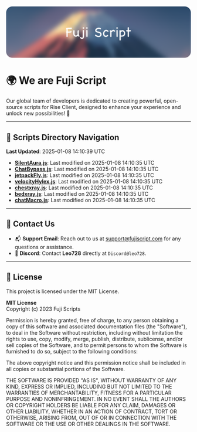 ![Banner](.github/b.webp)

# 🌍 **We are Fuji Script**

Our global team of developers is dedicated to creating powerful, open-source scripts for Rise Client, designed to enhance your experience and unlock new possibilities! 🌟

---
<!-- SCRIPTS_NAVIGATION_START -->
## 📂 **Scripts Directory Navigation**

**Last Updated**: 2025-01-08 14:10:39 UTC

- **[SilentAura.js](scripts/SilentAura.js)**: Last modified on 2025-01-08 14:10:35 UTC
- **[ChatBypass.js](scripts/ChatBypass.js)**: Last modified on 2025-01-08 14:10:35 UTC
- **[jetpackFly.js](scripts/jetpackFly.js)**: Last modified on 2025-01-08 14:10:35 UTC
- **[velocityHylex.js](scripts/velocityHylex.js)**: Last modified on 2025-01-08 14:10:35 UTC
- **[chestxray.js](scripts/chestxray.js)**: Last modified on 2025-01-08 14:10:35 UTC
- **[bedxray.js](scripts/bedxray.js)**: Last modified on 2025-01-08 14:10:35 UTC
- **[chatMacro.js](scripts/chatMacro.js)**: Last modified on 2025-01-08 14:10:35 UTC

<!-- SCRIPTS_NAVIGATION_END -->

---

## 💬 **Contact Us**  
- 📬 **Support Email**: Reach out to us at [support@fujiscript.com](mailto:support@fujiscript.com) for any questions or assistance.  
- 💬 **Discord**: Contact **Leo728** directly at `Discord@leo728`.

---

## 📜 **License**

This project is licensed under the MIT License.  

**MIT License**  
Copyright (c) 2023 Fuji Scripts  

Permission is hereby granted, free of charge, to any person obtaining a copy of this software and associated documentation files (the "Software"), to deal in the Software without restriction, including without limitation the rights to use, copy, modify, merge, publish, distribute, sublicense, and/or sell copies of the Software, and to permit persons to whom the Software is furnished to do so, subject to the following conditions:  

The above copyright notice and this permission notice shall be included in all copies or substantial portions of the Software.  

THE SOFTWARE IS PROVIDED "AS IS", WITHOUT WARRANTY OF ANY KIND, EXPRESS OR IMPLIED, INCLUDING BUT NOT LIMITED TO THE WARRANTIES OF MERCHANTABILITY, FITNESS FOR A PARTICULAR PURPOSE AND NONINFRINGEMENT. IN NO EVENT SHALL THE AUTHORS OR COPYRIGHT HOLDERS BE LIABLE FOR ANY CLAIM, DAMAGES OR OTHER LIABILITY, WHETHER IN AN ACTION OF CONTRACT, TORT OR OTHERWISE, ARISING FROM, OUT OF OR IN CONNECTION WITH THE SOFTWARE OR THE USE OR OTHER DEALINGS IN THE SOFTWARE.  
